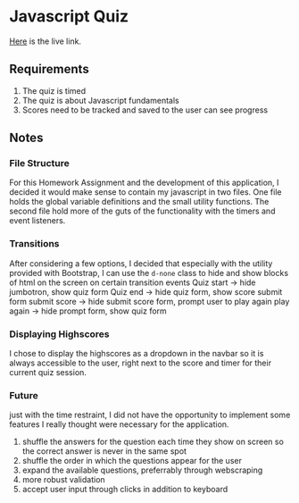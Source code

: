 # Javascript Quiz
[Here](https://shobes572.github.io/HW04/) is the live link.

## Requirements
1. The quiz is timed
2. The quiz is about Javascript fundamentals
3. Scores need to be tracked and saved to the user can see progress

## Notes
### File Structure
For this Homework Assignment and the development of this application, I decided it would make sense to contain my javascript in two files.  One file holds the global variable definitions and the small utility functions.  The second file hold more of the guts of the functionality with the timers and event listeners.

### Transitions
After considering a few options, I decided that especially with the utility provided with Bootstrap, I can use the `d-none` class to hide and show blocks of html on the screen on certain transition events
Quiz start -> hide jumbotron, show quiz form
Quiz end -> hide quiz form, show score submit form
submit score -> hide submit score form, prompt user to play again
play again -> hide prompt form, show quiz form

### Displaying Highscores
I chose to display the highscores as a dropdown in the navbar so it is always accessible to the user, right next to the score and timer for their current quiz session.

### Future
just with the time restraint, I did not have the opportunity to implement some features I really thought were necessary for the application.
1. shuffle the answers for the question each time they show on screen so the correct answer is never in the same spot
2. shuffle the order in which the questions appear for the user
3. expand the available questions, preferrably through webscraping
4. more robust validation
5. accept user input through clicks in addition to keyboard